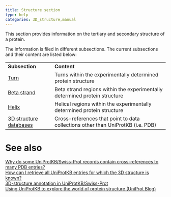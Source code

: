 ```yaml
---
title: Structure section
type: help
categories: 3D_structure,manual
---
```


This section provides information on the tertiary and secondary structure of a protein.

The information is filed in different subsections. The current subsections and their content are listed below:

|                                                                                 |                                                                                 |
|:--------------------------------------------------------------------------------|:--------------------------------------------------------------------------------|
| **Subsection**                                                                  | **Content**                                                                     |
| [Turn](https://www.uniprot.org/help/turn)                                       | Turns within the experimentally determined protein structure                    |
| [Beta strand](https://www.uniprot.org/help/strand)                              | Beta strand regions within the experimentally determined protein structure      |
| [Helix](https://www.uniprot.org/help/helix)                                     | Helical regions within the experimentally determined protein structure          |
| [3D structure databases](https://www.uniprot.org/help/cross_references_section) | Cross-references that point to data collections other than UniProtKB (i.e. PDB) |

# See also

[Why do some UniProtKB/Swiss-Prot records contain cross-references to many PDB entries?](https://www.uniprot.org/help/multiple_pdb_xrefs)  
[How can I retrieve all UniProtKB entries for which the 3D structure is known?](https://www.uniprot.org/help/retrieve_3d)  
[3D-structure annotation in UniProtKB/Swiss-Prot](https://www.uniprot.org/help/3d-structure_annotation_in_swiss-prot)  
[Using UniProtKB to explore the world of protein structure (UniProt Blog)](https://insideuniprot.blogspot.com/2018/11/)
